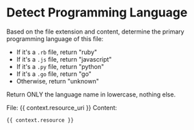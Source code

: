 # Detect Programming Language

Based on the file extension and content, determine the primary programming language of this file:
- If it's a `.rb` file, return "ruby"
- If it's a `.js` file, return "javascript"
- If it's a `.py` file, return "python"
- If it's a `.go` file, return "go"
- Otherwise, return "unknown"

Return ONLY the language name in lowercase, nothing else.

File: {{ context.resource_uri }}
Content:
```
{{ context.resource }}
```